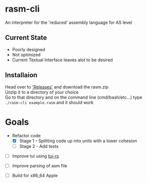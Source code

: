 # rasm-cli
An  interpreter for the 'reduced' assembly language for AS level

## Current State
- Poorly designed
- Not optimized
- Current Textual Interface leaves alot to be desired

## Installaion
Head over to ['Releases'](https://github.com/SirMixalotMixalot/rasm-cli/releases) and download the rasm.zip  
Unzip it to a directory of your choice  
Go to that directory and on the command line (cmd/bash/etc...) type `./rasm-cli example.rasm` and it should work

# Goals
- Refactor code
  - [X] Stage 1 - Splitting code up into units with a lower cohesion
  - [ ] Stage 2 - Add tests
- [ ] Improve tui using [tui-rs](https://github.com/fdehau/tui-rs)
- [ ] Improve parsing of asm file 
- [ ] Build for x86_64 Apple

